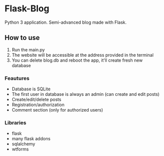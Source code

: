 # Flask-Blog
Python 3 application. Semi-advanced blog made with Flask.

## How to use
1. Run the main.py
2. The website will be accessible at the address provided in the terminal
3. You can delete blog.db and reboot the app, it'll create fresh new database

### Feautures
- Database is SQLite
- The first user in database is always an admin (can create and edit posts)
- Create/edit/delete posts
- Registration/authorization
- Comment section (only for authorized users)

### Libraries
- flask
- many flask addons
- sqlalchemy
- wtforms

